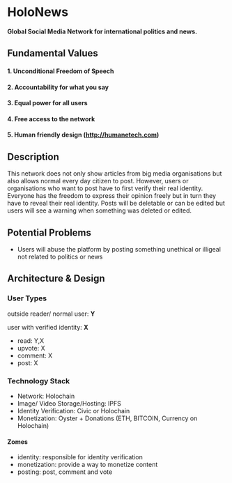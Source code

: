 # HoloNews 

<b>Global Social Media Network for international politics and news.</b>

## <b>Fundamental Values</b>

#### 1. Unconditional Freedom of Speech
#### 2. Accountability for what you say
#### 3. Equal power for all users
#### 4. Free access to the network
#### 5. Human friendly design (http://humanetech.com)

## Description

This network does not only show articles from big media organisations but also allows normal every day citizen to post. However, users or organisations who want to post have to first verify their real identity. Everyone has the freedom to express their opinion freely but in turn they have to reveal their real identity. Posts will be deletable or can be edited but users will see a warning when something was deleted or edited.

## Potential Problems

- Users will abuse the platform by posting something unethical or illigeal not related to politics or news

## Architecture & Design

### User Types

outside reader/ normal user: <b>Y</b>

user with verified identity: <b>X</b>

- read: Y,X
- upvote: X
- comment: X
- post: X

### Technology Stack

- Network: Holochain
- Image/ Video Storage/Hosting: IPFS
- Identity Verification: Civic or Holochain
- Monetization: Oyster + Donations (ETH, BITCOIN, Currency on Holochain)


#### Zomes

- identity: responsible for identity verification
- monetization: provide a way to monetize content
- posting: post, comment and vote
